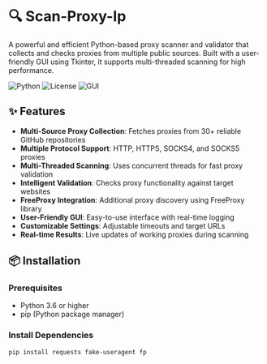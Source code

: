 # 🔍 Scan-Proxy-Ip

A powerful and efficient Python-based proxy scanner and validator that collects and checks proxies from multiple public sources. Built with a user-friendly GUI using Tkinter, it supports multi-threaded scanning for high performance.

![Python](https://img.shields.io/badge/Python-3.6%2B-blue)
![License](https://img.shields.io/badge/License-MIT-green)
![GUI](https://img.shields.io/badge/GUI-Tkinter-orange)

## ✨ Features

- **Multi-Source Proxy Collection**: Fetches proxies from 30+ reliable GitHub repositories
- **Multiple Protocol Support**: HTTP, HTTPS, SOCKS4, and SOCKS5 proxies
- **Multi-Threaded Scanning**: Uses concurrent threads for fast proxy validation
- **Intelligent Validation**: Checks proxy functionality against target websites
- **FreeProxy Integration**: Additional proxy discovery using FreeProxy library
- **User-Friendly GUI**: Easy-to-use interface with real-time logging
- **Customizable Settings**: Adjustable timeouts and target URLs
- **Real-time Results**: Live updates of working proxies during scanning

## 📦 Installation

### Prerequisites
- Python 3.6 or higher
- pip (Python package manager)

### Install Dependencies

```bash
pip install requests fake-useragent fp
